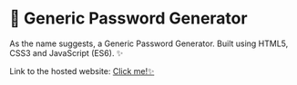 # 🔐 Generic Password Generator
As the name suggests, a Generic Password Generator. Built using HTML5, CSS3 and JavaScript (ES6). ✨

Link to the hosted website: [Click me!✨](https://generic-password-generator.netlify.app/)
